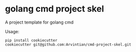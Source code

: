 # golang cmd project skel

A project template for golang cmd

Usage:

```
pip install cookiecutter
cookiecutter git@github.com:Arvintian/cmd-project-skel.git
```